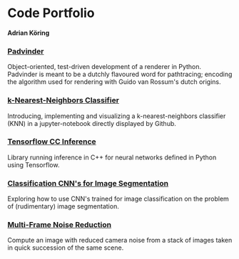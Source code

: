 # Code Portfolio

**Adrian Köring**

### [Padvinder](https://github.com/adriankoering/padvinder)

Object-oriented, test-driven development of a renderer in Python. Padvinder is meant to be a dutchly flavoured word for pathtracing; encoding the algorithm used for rendering with Guido van Rossum's dutch origins.

### [k-Nearest-Neighbors Classifier](https://github.com/adriankoering/k-nearest-neighbors-classifier)
Introducing, implementing and visualizing a k-nearest-neighbors classifier (KNN) in a jupyter-notebook directly displayed by Github.


### [Tensorflow CC Inference](https://github.com/adriankoering/tensorflow-cc-inference)
Library running inference in C++ for neural networks defined in Python using Tensorflow.

### [Classification CNN's for Image Segmentation](https://github.com/adriankoering/classification-cnns-for-segmentation)
Exploring how to use CNN's trained for image classification on the problem of (rudimentary) image segmentation.

### [Multi-Frame Noise Reduction](https://github.com/adriankoering/multi-frame-noise-reduction)
Compute an image with reduced camera noise from a stack of images taken in quick succession of the same scene.

